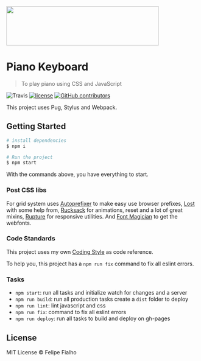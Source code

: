 <img align="center" width="400" height="103,509" src="https://user-images.githubusercontent.com/34600369/40012510-d42b8988-57a2-11e8-8c71-e44f6379f248.png">

# Piano Keyboard

> To play piano using CSS and JavaScript

![Travis](https://img.shields.io/travis/felipefialho/piano.svg)
[![license](https://img.shields.io/github/license/felipefialho/piano.svg)](./license.md)
[![GitHub contributors](https://img.shields.io/github/contributors/felipefialho/piano.svg)](https://github.com/felipefialho/piano/graphs/contributors)

This project uses Pug, Stylus and Webpack.

## Getting Started

```sh
# install dependencies
$ npm i

# Run the project
$ npm start
```

With the commands above, you have everything to start.

### Post CSS libs

For grid system uses [Autoprefixer](https://github.com/postcss/autoprefixer) to make easy use browser prefixes, [Lost](https://github.com/peterramsing/lost) with some help from, [Rucksack](http://simplaio.github.io/rucksack/) for animations, reset and a lot of great mixins, [Rupture](https://github.com/jenius/rupture) for responsive utilities. And [Font Magician](https://github.com/jonathantneal/postcss-font-magician/) to get the webfonts.

### Code Standards

This project uses my own [Coding Style](https://github.com/felipefialho/coding-style) as code reference.

To help you, this project has a `npm run fix` command to fix all eslint errors.

### Tasks

- `npm start`: run all tasks and initialize watch for changes and a server
- `npm run build`: run all production tasks create a `dist` folder to deploy
- `npm run lint`: lint javascript and css
- `npm run fix`: command to fix all eslint errors
- `npm run deploy`: run all tasks to build and deploy on gh-pages

## License

MIT License © Felipe Fialho

